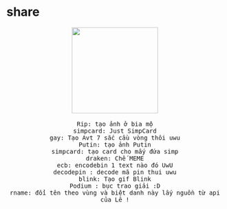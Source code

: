 # share
<p align="center">
  <img src="http://mrwgifs.com/wp-content/uploads/2014/06/Cute-Cat-Hacking-Into-Top-Secret-Files-On-Chis-Sweet-Home-Anime.gif" width=200>
  <br><br>
  <samp>
Rip: tạo ảnh ở bia mộ <br>
simpcard: Just SimpCard <br>
gay: Tạo Avt 7 sắc cầu vòng thôi uwu <br>
Putin: tạo ảnh Putin <br>
simpcard: tạo card cho mấy đứa simp <br>
draken: Chế MEME <br>
    ecb: encodebin 1 text nào đó UwU <br>
    decodepin : decode mã pin thui uwu <br>
blink: Tạo gif Blink <br>
Podium : bục trao giải :D <br>
rname: đổi tên theo vùng và biệt danh này lấy nguồn từ api của Lê !
